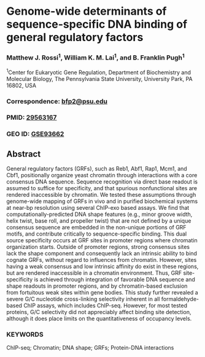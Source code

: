 # Genome-wide determinants of sequence-specific DNA binding of general regulatory factors

### Matthew J. Rossi<sup>1</sup>, William K. M. Lai<sup>1</sup>, and B. Franklin Pugh<sup>1</sup>

<sup>1</sup>Center for Eukaryotic Gene Regulation, Department of Biochemistry and Molecular Biology, The Pennsylvania State University, University Park, PA 16802, USA

### Correspondence: bfp2@psu.edu

### PMID: [29563167](https://pubmed.ncbi.nlm.nih.gov/29563167/)
### GEO ID: [GSE93662](https://www.ncbi.nlm.nih.gov/geo/query/acc.cgi?acc=GSE93662)

## Abstract
General regulatory factors (GRFs), such as Reb1, Abf1, Rap1, Mcm1, and Cbf1, positionally organize yeast chromatin through interactions with a core consensus DNA sequence. Sequence recognition via direct base readout is assumed to suffice for specificity, and that spurious nonfunctional sites are rendered inaccessible by chromatin. We tested these assumptions through genome-wide mapping of GRFs in vivo and in purified biochemical systems at near-bp resolution using several ChIP-exo based assays. We find that computationally-predicted DNA shape features (e.g., minor groove width, helix twist, base roll, and propeller twist) that are not defined by a unique consensus sequence are embedded in the non-unique portions of GRF motifs, and contribute critically to sequence-specific binding. This dual source specificity occurs at GRF sites in promoter regions where chromatin organization starts. Outside of promoter regions, strong consensus sites lack the shape component and consequently lack an intrinsic ability to bind cognate GRFs, without regard to influences from chromatin. However, sites having a weak consensus and low intrinsic affinity do exist in these regions, but are rendered inaccessible in a chromatin environment. Thus, GRF site-specificity is achieved through integration of favorable DNA sequence and shape readouts in promoter regions, and by chromatin-based exclusion from fortuitous weak sites within gene bodies. This study further revealed a severe G/C nucleotide cross-linking selectivity inherent in all formaldehyde-based ChIP assays, which includes ChIP-seq. However, for most tested proteins, G/C selectivity did not appreciably affect binding site detection, although it does place limits on the quantitativeness of occupancy levels.

### KEYWORDS
ChIP-seq; Chromatin; DNA shape; GRFs; Protein-DNA interactions
